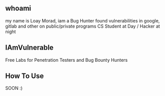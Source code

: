 ## whoami
my name is Loay Morad, iam a Bug Hunter found vulnerabilities in google, gitlab and other on public/private programs
CS Student at Day / Hacker at night

## IAmVulnerable
Free Labs for Penetration Testers and Bug Bounty Hunters

## How To Use
SOON :)
